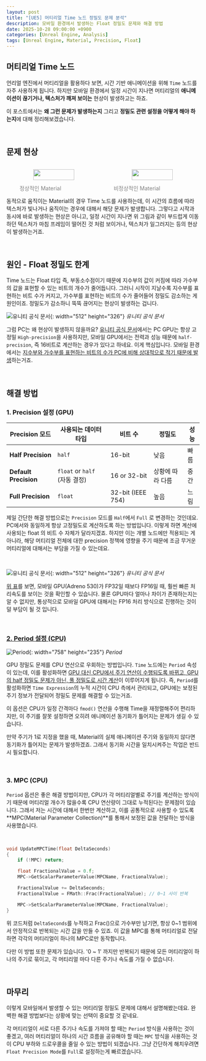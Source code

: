 ```yaml
---
layout: post
title: "[UE5] 머티리얼 Time 노드 정밀도 문제 분석"
description: 모바일 환경에서 발생하는 Float 정밀도 문제와 해결 방법
date: 2025-10-28 09:00:00 +0900
categories: [Unreal Engine, Analysis]
tags: [Unreal Engine, Material, Precision, Float]
---
```

## 머티리얼 Time 노드
언리얼 엔진에서 머티리얼을 활용하다 보면, 시간 기반 애니메이션을 위해 `Time` 노드를 자주 사용하게 됩니다. 하지만 모바일 환경에서 일정 시간이 지나면 머티리얼의 **애니메이션이 끊기거나, 텍스처가 깨져 보이는** 현상이 발생하고는 하죠.

이 포스트에서는 **왜 그런 문제가 발생하는지** 그리고 **정밀도 관련 설정을 어떻게 해야 하는지**에 대해 정리해보겠습니다.

<br>

## 문제 현상

<div style="display: flex; justify-content: center; gap: 10px;">
	<figure style="text-align: center; width: 50%;">
    <img src="/assets/img/post/Material-정밀도/Material_Normal.gif" style="width: 80%; border-radius: 8px;">
    <figcaption style="font-size: 14px; color: gray; margin-top: 4px;transform: translateX(-35px);">
      정상적인 Material
    </figcaption>
  </figure>
	<figure style="text-align: center; width: 50%;">
    <img src="/assets/img/post/Material-정밀도/Material_Error.gif" style="width: 80%; border-radius: 8px;">
    <figcaption style="font-size: 14px; color: gray; margin-top: 4px;transform: translateX(-40px);">
      비정상적인 Material
    </figcaption>
  </figure>
</div>

동적으로 움직이는 Material의 경우 Time 노드를 사용하는데, 이 시간의 흐름에 따라 텍스처가 빛나거나 움직이는 경우에 대해서 해당 문제가 발생합니다. 그렇다고 시작과 동시에 바로 발생하는 현상은 아니고, 일정 시간이 지나면 위 그림과 같이 부드럽게 이동하던 텍스처가 마침 프레임이 떨어진 것 처럼 보이거나, 텍스처가 일그러지는 등의 현상이 발생하는거죠. 

<br>

## 원인 - Float 정밀도 한계

Time 노드는 Float 타입 즉, 부동소수점이기 때문에 지수부의 값이 커짐에 따라 가수부의 값을 표현할 수 있는 비트의 개수가 줄어듭니다. 그러니 시작이 지날수록 지수부를 표현하는 비트 수가 커지고, 가수부를 표현하는 비트의 수가 줄어들어 정밀도 감소하는 게 원인이죠. 정밀도가 감소하니 뚝뚝 끊어지는 현상이 발생하는 겁니다.

![유니티 공식 문서](/assets/img/post/Material-정밀도/Unity_Docs.png){: width="512" height="326"}
*유니티 공식 문서*

그럼 PC는 왜 현상이 발생하지 않을까요? [유니티 공식 문서](https://docs.unity3d.com/2021.1/Documentation/Manual/SL-DataTypesAndPrecision.html)에서는 PC GPU는 항상 고정밀 `High-precision`을 사용하지만, 모바일 GPU에서는 전력과 성능 때문에 `half-precision`, 즉 16비트로 계산하는 경우가 있다고 하네요. 이게 핵심입니다. 모바일 환경에서는 <ins>지수부와 가수부를 표현하는 비트의 수가 PC에 비해 상대적으로 적기 때문에 발생</ins>하는거죠.

<br>

## 해결 방법

### 1. Precision 설정 (GPU)

| Precision 모드 | 사용되는 데이터 타입 | 비트 수 | 정밀도 | 성능 |
| --- | --- | --- | --- | --- |
| **Half Precision** | `half` | 16-bit | 낮음 | 빠름 |
| **Default Precision** | `float` or `half` (자동 결정) | 16 or 32-bit | 상황에 따라 다름 | 중간 |
| **Full Precision** | `float` | 32-bit (IEEE 754) | 높음 | 느림 |

제일 간단한 해결 방법으로는 `Precision` 모드를 `Half`에서 `Full` 로 변경하는 것인데요. PC에서와 동일하게 항상 고정밀도로 계산하도록 하는 방법입니다. 이렇게 하면 계산에 사용되는 float 의 비트 수 자체가 달라지겠죠. 
하지만 이는 개별 노드에만 적용되는 게 아니라, 해당 머티리얼 전체에 대한 precision 정책에 영향을 주기 때문에 조금 무거운 머티리얼에 대해서는 부담을 가질 수 있는데요. 

<br>

![유니티 공식 문서](/assets/img/post/Material-정밀도/Spec.png){: width="512" height="326"}
*유니티 공식 문서*

[위 표](https://chipsandcheese.com/p/inside-snapdragon-8-gen-1s-igpu-adreno-gets-big)를 보면, 모바일 GPU(Adreno 530)가 FP32일 때보다 FP16일 때, 훨씬 빠른 처리속도를 보이는 것을 확인할 수 있습니다. 물론 GPU마다 얼마나 차이가 존재하는지는 알 수 없지만,  통상적으로 모바일 GPU에 대해서는 FP16 처리 방식으로 진행하는 것이 덜 부담이 될 것 입니다.

<br>

### [2. Period 설정 (CPU)](https://dev.epicgames.com/documentation/en-us/unreal-engine/materials-for-mobile-platforms?application_version=4.27#troubleshootingmaterialsformobile)
![Period](/assets/img/post/Material-정밀도/Period.png){: width="758" height="235"}
*Period*

GPU 정밀도 문제를 CPU 연산으로 우회하는 방법입니다. `Time` 노드에는 `Period` 속성이 있는데, 이를 활성화하면 <ins>GPU 대신 CPU에서 주기 연산이 수행되도록 바뀌고, GPU의 half 정밀도 문제가 아닌, 풀 정밀도로 시간 계산</ins>이 이루어지게 됩니다. 즉, `Period`를 활성화하면 `Time Expression`의 누적 시간이 CPU 측에서 관리되고, GPU에는 보정된 주기 정보가 전달되어 정밀도 문제를 해결할 수 있는거죠.

이 옵션은 CPU가 일정 간격마다 `fmod()` 연산을 수행해 Time을 재정렬해주어 편리하지만, 이 주기를 잘못 설정하면 오히려 애니메이션 동기화가 틀어지는 문제가 생길 수 있습니다. 

만약 주기가 1로 지정을 했을 때, Material의 실제 애니메이션 주기와 동일하지 않다면 동기화가 틀어지는 문제가 발생하겠죠. 그래서 동기화 시간을 일치시켜주는 작업은 반드시 필요합니다.

<br>

### 3. MPC (CPU)
`Period` 옵션은 좋은 해결 방법이지만, CPU가 각 머티리얼별로 주기를 계산하는 방식이기 때문에 머티리얼 개수가 많을수록 CPU 연산량이 그대로 누적된다는 문제점이 있습니다. 그래서 저는 시간에 대해서 한번만 계산하고, 이를 공통적으로 사용할 수 있도록 **MPC(Material Parameter Collection)**를 통해서 보정된 값을 전달하는 방식을 사용했습니다.

<br>

```cpp
void UpdateMPCTime(float DeltaSeconds)
{
	if (!MPC) return;

	float FractionalValue = 0.f;
	MPC->GetScalarParameterValue(MPCName, FractionalValue);

	FractionalValue += DeltaSeconds;
	FractionalValue = FMath::Frac(FractionalValue); // 0~1 사이 반복

	MPC->SetScalarParameterValue(MPCName, FractionalValue);
}
```

위 코드처럼 `DeltaSeconds`를 누적하고 Frac()으로 가수부만 남기면, 항상 0~1 범위에서 안정적으로 반복되는 시간 값을 만들 수 있죠. 이 값을 MPC를 통해 머티리얼로 전달하면 각각의 머티리얼이 하나의 MPC로만 동작합니다.

다만 이 방법 또한 문제가 있습니다. '0 ~ 1' 까지만 반복되기 때문에 모든 머티리얼이 하나의 주기로 묶이고, 각 머티리얼 마다 다른 주기나 속도를 가질 수 없습니다.

<br>

## 마무리
이렇게 모바일에서 발생할 수 있는 머티리얼 정밀도 문제에 대해서 설명해봤는데요. 완벽한 해결 방법보다는 상황에 맞는 선택이 중요할 것 같네요.

각 머티리얼이 서로 다른 주기나 속도를 가져야 할 때는 `Period` 방식을 사용하는 것이 좋겠고, 여러 머티리얼이 하나의 시간 흐름을 공유해야 할 때는 `MPC` 방식을 사용하는 것이 CPU 부하와 드로우콜을 줄일 수 있는 방법이 되겠습니다. 그냥 간단하게 해치우려면 `Float Precision Mode`를 `Full`로 설정하는게 빠르겠습니다.